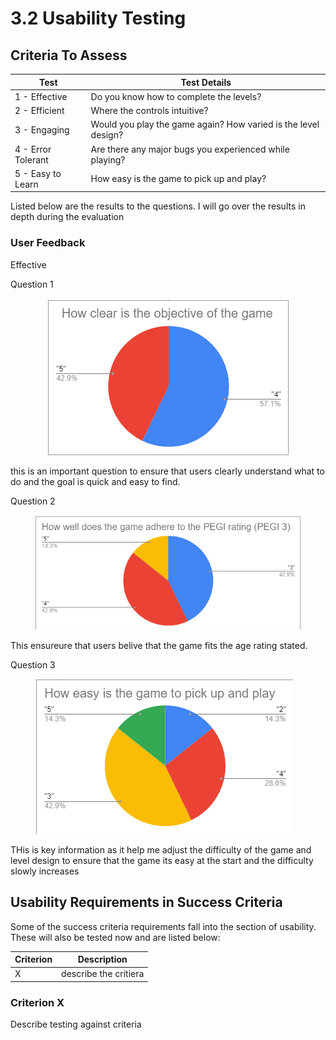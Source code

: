 # 3.2 Usability Testing

## Criteria To Assess

| Test               | Test Details                                                   |
| ------------------ | -------------------------------------------------------------- |
| 1 - Effective      | Do you know how to complete the levels?                        |
| 2 - Efficient      | Where the controls intuitive?                                  |
| 3 - Engaging       | Would you play the game again? How varied is the level design? |
| 4 - Error Tolerant | Are there any major bugs you experienced while playing?        |
| 5 - Easy to Learn  | How easy is the game to pick up and play?                      |

Listed below are the results to the questions. I will go over the results in depth during the evaluation

### User Feedback

Effective

Question 1

<div align="center">

<figure><img src="../.gitbook/assets/image (2).png" alt=""><figcaption></figcaption></figure>

</div>

this is an important question to ensure that users clearly understand what to do and the goal is quick and easy to find.&#x20;



Question 2

<figure><img src="../.gitbook/assets/image (1) (1).png" alt=""><figcaption></figcaption></figure>

This ensureure that users belive that the game fits the age rating stated.



Question 3



<figure><img src="../.gitbook/assets/image (2) (1).png" alt=""><figcaption></figcaption></figure>

THis is key information as it help me adjust the difficulty of the game and level design to ensure that the game its easy at the start and the difficulty slowly increases

## Usability Requirements in Success Criteria

Some of the success criteria requirements fall into the section of usability. These will also be tested now and are listed below:

| Criterion | Description           |
| --------- | --------------------- |
| X         | describe the critiera |

### Criterion X

Describe testing against criteria
